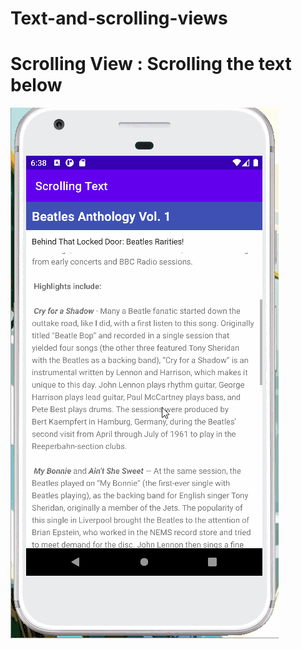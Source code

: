 # Text-and-scrolling-views
# Scrolling View : Scrolling the text below
![Alt Texr](scrollgif/scrollingtextviews.gif)
